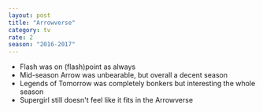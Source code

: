 ```yaml
---
layout: post
title: "Arrowverse"
category: tv
rate: 2
season: "2016-2017"
---
```


- Flash was on (flash)point as always
- Mid-season Arrow was unbearable, but overall a decent season
- Legends of Tomorrow was completely bonkers but interesting the whole season
- Supergirl still doesn't feel like it fits in the Arrowverse
